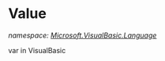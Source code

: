 ﻿# Value
_namespace: <a href="#" onClick="load('/docs/Microsoft.VisualBasic.Language/index.md')">Microsoft.VisualBasic.Language</a>_

var in VisualBasic




